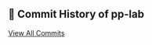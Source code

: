 ## 📜 Commit History of pp-lab  
[View All Commits](https://github.com/MadhurjyaBaruah/pp-lab/commits/main)
